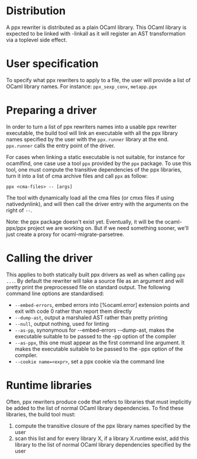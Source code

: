 # Distribution

A ppx rewriter is distributed as a plain OCaml library. This OCaml
library is expected to be linked with -linkall as it will register an
AST transformation via a toplevel side effect.

# User specification

To specify what ppx rewriters to apply to a file, the user will
provide a list of OCaml library names. For instance: `ppx_sexp_conv`,
`metapp.ppx`

# Preparing a driver

In order to turn a list of ppx rewriters names into a usable ppx
rewriter executable, the build tool will link an executable with all
the ppx library names specified by the user with the `ppx.runner`
library at the end. `ppx.runner` calls the entry point of the driver.

For cases when linking a static executable is not suitable, for
instance for ocamlfind, one case use a tool `ppx` provided by the
`ppx` package. To use this tool, one must compute the transitive
dependencies of the ppx libraries, turn it into a list of cma archive
files and call `ppx` as follow:

    ppx <cma-files> -- [args]

The tool with dynamically load all the cma files (or cmxs files if
using nativedynlink), and will then call the driver entry with the
arguments on the right of `--`.

Note: the ppx package doesn't exist yet. Eventually, it will be the
ocaml-ppx/ppx project we are working on. But if we need something
sooner, we'll just create a proxy for ocaml-migrate-parsetree.

# Calling the driver

This applies to both statically built ppx drivers as well as when
calling `ppx ...`. By default the rewriter will take a source file as
an argument and will pretty print the preprocessed file on standard
output. The following command line options are standardised:

- `--embed-errors`, embed errors into [%ocaml.error] extension points
  and exit with code 0 rather than report them directly
- `--dump-ast`, output a marshaled AST rather than pretty printing
- `--null`, output nothing, used for linting
- `--as-pp`, synonymous for --embed-errors --dump-ast, makes the
  executable suitable to be passed to the -pp option of the compiler
- `--as-ppx`, this one must appear as the first command line
  argument. It makes the executable suitable to be passed to the -ppx
  option of the compiler.
- `--cookie name=<expr>`, set a ppx cookie via the command line

# Runtime libraries

Often, ppx rewriters produce code that refers to libraries that must
implicitly be added to the list of normal OCaml library
dependencies. To find these libraries, the build tool must:

1. compute the transitive closure of the ppx library names specified
   by the user
2. scan this list and for every library X, if a library X.runtime
   exist, add this library to the list of normal OCaml library
   dependencies specified by the user
